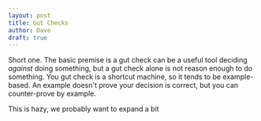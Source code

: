 ```yaml
---
layout: post
title: Gut Checks
author: Dave
draft: true
---
```


Short one. The basic premise is a gut check can be a useful tool deciding
_against_ doing something, but a gut check alone is not reason enough to do
something. You gut check is a shortcut machine, so it tends to be
example-based. An example doesn't prove your decision is correct, but you can
counter-prove by example.

This is hazy, we probably want to expand a bit

